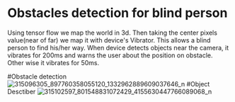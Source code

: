 # Obstacles detection for blind person
Using tensor flow we map the world in 3d. Then taking the center pixels value(near of far) we map it with device's Vibrator.
This allows a blind person to find his/her way.
When device detects objects near the camera, it vibrates for 200ms and warns the user about the position on obstacle. Other wise it vibrates for 50ms.

#Obstacle detection
![315096305_897760358055120_1332962889609037646_n](https://user-images.githubusercontent.com/53114581/201062121-35f042c7-a4e4-4fe6-9100-8a0ba1ec8b8f.jpg)
#Object Desctiber
![315102597_801548831072429_4155630447766089068_n](https://user-images.githubusercontent.com/53114581/201062149-c11e154a-5f92-45c1-bf19-c868e4d543a9.jpg)

